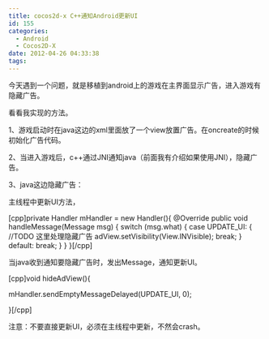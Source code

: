 ```yaml
---
title: cocos2d-x C++通知Android更新UI
id: 155
categories:
  - Android
  - Cocos2D-X
date: 2012-04-26 04:33:38
tags:
---
```


今天遇到一个问题，就是移植到android上的游戏在主界面显示广告，进入游戏有隐藏广告。

看看我实现的方法。

1、游戏启动时在java这边的xml里面放了一个view放置广告。在oncreate的时候初始化广告代码。

2、当进入游戏后，c++通过JNI通知java（前面我有介绍如果使用JNI），隐藏广告。

3、java这边隐藏广告：

主线程中更新UI方法，

[cpp]private Handler mHandler = new Handler(){
@Override
public void handleMessage(Message msg) {
switch (msg.what) {
case UPDATE_UI: {
//TODO 这里处理隐藏广告 adView.setVisibility(View.INVisible);
break;
}
default:
break;
}
}
}[/cpp]

当java收到通知要隐藏广告时，发出Message，通知更新UI。

[cpp]void hideAdView(){

mHandler.sendEmptyMessageDelayed(UPDATE_UI, 0);

}[/cpp]

注意：不要直接更新UI，必须在主线程中更新，不然会crash。